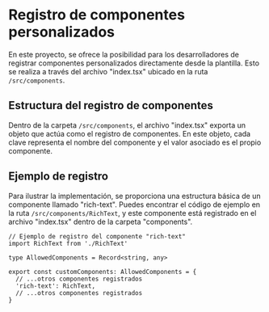 # Registro de componentes personalizados

En este proyecto, se ofrece la posibilidad para los desarrolladores de registrar componentes personalizados directamente desde la plantilla. Esto se realiza a través del archivo "index.tsx" ubicado en la ruta `/src/components`.

## Estructura del registro de componentes

Dentro de la carpeta `/src/components`, el archivo "index.tsx" exporta un objeto que actúa como el registro de componentes. En este objeto, cada clave representa el nombre del componente y el valor asociado es el propio componente.

## Ejemplo de registro

Para ilustrar la implementación, se proporciona una estructura básica de un componente llamado "rich-text". Puedes encontrar el código de ejemplo en la ruta `/src/components/RichText`, y este componente está registrado en el archivo "index.tsx" dentro de la carpeta "components".

```tsx
// Ejemplo de registro del componente "rich-text"
import RichText from './RichText'

type AllowedComponents = Record<string, any>

export const customComponents: AllowedComponents = {
  // ...otros componentes registrados
  'rich-text': RichText,
  // ...otros componentes registrados
}
```

